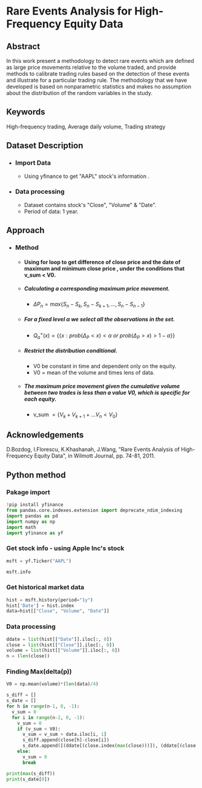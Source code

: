 # Rare Events Analysis for High-Frequency Equity Data

## Abstract
In this work present a methodology to detect rare events which are defined as large price movements relative to the volume traded, and provide methods to calibrate trading rules based on the detection of these events and illustrate for a particular trading rule.
The methodology that we have developed is based on nonparametric statistics and makes no assumption about the distribution of the random variables in the study.

## Keywords 
High-frequency trading,  Average daily volume,  Trading strategy

## Dataset Description
- ### Import Data
    - Using yfinance to get "AAPL" stock's information .
- ### Data processing
    - Dataset contains stock's "Close", "Volume" & "Date".
    - Period of data: 1 year.
## Approach
-   ### Method
    -   #### Using for loop to get difference of close price and the date of maximum and minimum close price , under the conditions that v_sum < V0.
    -   ##### Calculating a corresponding maximum price movement.
        -   $\Delta P_n = max \lbrace S_n - S_k, S_n - S_{k+1}, ..., S_n - S_{n-1} \rbrace$ 
    -   ##### For a fixed level α we select all the observations in the set.
        -   $Q_{a}^{+}\left ( x \right ) = \lbrace \{ x:prob\left ( \Delta_{P}< x\right )< \alpha \ or\ prob\left ( \Delta_{P}>  x\right )>         1 - \alpha  \rbrace \}$
    -   ##### Restrict the distribution conditional.
        -    V0 be constant in time and dependent only on the equity.
        -    V0 = mean of the volume and times lens of data.
    -   ##### The maximum price movement given the cumulative volume between two trades is less than a value V0, which is specific for each equity.
        -   v_sum $=\lbrace V_k + V_{k+1} +... V_n < V_{0} \rbrace$ 
        

## Acknowledgements
D.Bozdog, I.Florescu, K.Khashanah, J.Wang, "Rare Events Analysis of High-Frequency Equity Data", in Wilmott Journal, pp. 74-81, 2011.

## Python method
### Pakage import
```python
!pip install yfinance
from pandas.core.indexes.extension import deprecate_ndim_indexing
import pandas as pd
import numpy as np
import math
import yfinance as yf
```
### Get stock info - using Apple Inc's stock
```python
msft = yf.Ticker("AAPL")

msft.info
```
### Get historical market data
```python
hist = msft.history(period="1y")                                                            #,  start = "2021-11-08" , end = "2022-11-08" 加上這串可以指定時段
hist['Date'] = hist.index                                                                   #將index 移到 Columns
data=hist[["Close", "Volume", "Date"]]                                                      #收盤價格， 交易量
```
### Data processing
```python
ddate = list(hist[["Date"]].iloc[:, 0])                                                     #交易日期
close = list(hist[["Close"]].iloc[:, 0])                                                    #收盤價格
volume = list(hist[["Volume"]].iloc[:, 0])                                                  #成交量
n = (len(close))                                                                            #收盤價格總數
```
### Finding Max(delta(p))

```python
V0 = np.mean(volume)*(len(data)/4) 

s_diff = []
s_date = []
for h in range(n-1, 0, -1):                                                                  #251-0 一定要用-1因為默認0開始
  v_sum = 0                                                                                  #初始化 v_sum
  for i in range(n-2, 0, -1):                                                                #250-0
    v_sum = 0                                                                                #初始化 v_sum
    if (v_sum < V0):                                                                         #若v_sum小於V0
      v_sum = v_sum + data.iloc[i, 1]                                                        #累加 v_sum
      s_diff.append(close[h]-close[i])                                                       #價差相減 append回傳至集合 後面日期-前面日期
      s_date.append([(ddate[(close.index(max(close)))]), (ddate[(close.index(min(close)))])])# max(close), min(close)位置帶出date
    else:
      v_sum = 0                                                                              #若v_sum大於V0 初始化v_sum
      break                                                                                  #跳出迴圈

print(max(s_diff))                                                                           #print max(delta(p))
print(s_date[0])                                                                             #print max(delta(p))之date)
```














